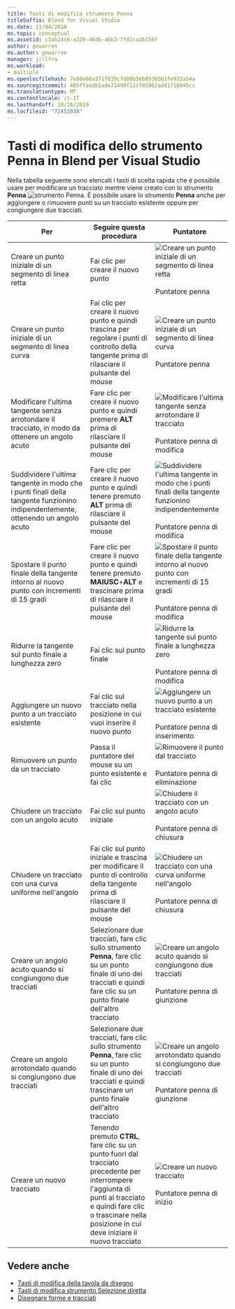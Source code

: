 ```yaml
---
title: Tasti di modifica strumento Penna
titleSuffix: Blend for Visual Studio
ms.date: 11/04/2016
ms.topic: conceptual
ms.assetid: c3ab14c6-a320-46db-a6b3-7fd1ca261587
author: gewarren
ms.author: gewarren
manager: jillfra
ms.workload:
- multiple
ms.openlocfilehash: 7e68e06a371f039c7d08b56b89305b1fe932a54a
ms.sourcegitcommit: 485ffaedb1ade71490f11cf05962add1718945cc
ms.translationtype: MT
ms.contentlocale: it-IT
ms.lasthandoff: 10/16/2019
ms.locfileid: "72451038"
---
```

# <a name="pen-tool-modifier-keys-in-blend-for-visual-studio"></a>Tasti di modifica dello strumento Penna in Blend per Visual Studio

Nella tabella seguente sono elencati i tasti di scelta rapida che è possibile usare per modificare un tracciato mentre viene creato con lo strumento **Penna** ![strumento Penna](../designers/media/d514358f-185a-412f-a55d-36633b25dc8a.png). È possibile usare lo strumento **Penna** anche per aggiungere o rimuovere punti su un tracciato esistente oppure per congiungere due tracciati.

|Per|Seguire questa procedura|Puntatore|
| - |-------------|-------------|
|Creare un punto iniziale di un segmento di linea retta|Fai clic per creare il nuovo punto|![Creare un punto iniziale di un segmento di linea retta](../designers/media/0bfb1b71-80ac-4ad4-aed8-40e09f8b7ab8.png)<br /><br /> Puntatore penna|
|Creare un punto iniziale di un segmento di linea curva|Fai clic per creare il nuovo punto e quindi trascina per regolare i punti di controllo della tangente prima di rilasciare il pulsante del mouse|![Creare un punto iniziale di un segmento di linea curva](../designers/media/0bfb1b71-80ac-4ad4-aed8-40e09f8b7ab8.png)<br /><br /> Puntatore penna|
|Modificare l'ultima tangente senza arrotondare il tracciato, in modo da ottenere un angolo acuto|Fare clic per creare il nuovo punto e quindi premere **ALT** prima di rilasciare il pulsante del mouse|![Modificare l'ultima tangente senza arrotondare il tracciato](../designers/media/317e5475-b70c-489f-9477-110a98639ade.png)<br /><br /> Puntatore penna di modifica|
|Suddividere l'ultima tangente in modo che i punti finali della tangente funzionino indipendentemente, ottenendo un angolo acuto|Fare clic per creare il nuovo punto e quindi tenere premuto **ALT** prima di rilasciare il pulsante del mouse|![Suddividere l'ultima tangente in modo che i punti finali della tangente funzionino indipendentemente](../designers/media/317e5475-b70c-489f-9477-110a98639ade.png)<br /><br /> Puntatore penna di modifica|
|Spostare il punto finale della tangente intorno al nuovo punto con incrementi di 15 gradi|Fare clic per creare il nuovo punto e quindi tenere premuto **MAIUSC**+**ALT** e trascinare prima di rilasciare il pulsante del mouse|![Spostare il punto finale della tangente intorno al nuovo punto con incrementi di 15 gradi](../designers/media/317e5475-b70c-489f-9477-110a98639ade.png)<br /><br /> Puntatore penna di modifica|
|Ridurre la tangente sul punto finale a lunghezza zero|Fai clic sul punto finale|![Ridurre la tangente sul punto finale a lunghezza zero](../designers/media/317e5475-b70c-489f-9477-110a98639ade.png)<br /><br /> Puntatore penna di modifica|
|Aggiungere un nuovo punto a un tracciato esistente|Fai clic sul tracciato nella posizione in cui vuoi inserire il nuovo punto|![Aggiungere un nuovo punto a un tracciato esistente](../designers/media/b004ad5a-33a4-46ae-81c0-20be0d819332.png)<br /><br /> Puntatore penna di inserimento|
|Rimuovere un punto da un tracciato|Passa il puntatore del mouse su un punto esistente e fai clic|![Rimuovere il punto dal tracciato](../designers/media/08a64b78-f3df-4730-8169-c56b5631b071.png)<br /><br /> Puntatore penna di eliminazione|
|Chiudere un tracciato con un angolo acuto|Fai clic sul punto iniziale|![Chiudere il tracciato con un angolo acuto](../designers/media/a12fd3b4-a553-4762-b01c-c35efa594362.png)<br /><br /> Puntatore penna di chiusura|
|Chiudere un tracciato con una curva uniforme nell'angolo|Fai clic sul punto iniziale e trascina per modificare il punto di controllo della tangente prima di rilasciare il pulsante del mouse|![Chiudere un tracciato con una curva uniforme nell'angolo](../designers/media/a12fd3b4-a553-4762-b01c-c35efa594362.png)<br /><br /> Puntatore penna di chiusura|
|Creare un angolo acuto quando si congiungono due tracciati|Selezionare due tracciati, fare clic sullo strumento **Penna**, fare clic su un punto finale di uno dei tracciati e quindi fare clic su un punto finale dell'altro tracciato|![Creare un angolo acuto quando si congiungono due tracciati](../designers/media/bd12dfa4-112e-4f37-9765-3479e6b69894.png)<br /><br /> Puntatore penna di giunzione|
|Creare un angolo arrotondato quando si congiungono due tracciati|Selezionare due tracciati, fare clic sullo strumento **Penna**, fare clic su un punto finale di uno dei tracciati e quindi trascinare un punto finale dell'altro tracciato|![Creare un angolo arrotondato quando si congiungono due tracciati](../designers/media/bd12dfa4-112e-4f37-9765-3479e6b69894.png)<br /><br /> Puntatore penna di giunzione|
|Creare un nuovo tracciato|Tenendo premuto **CTRL**, fare clic su un punto fuori dal tracciato precedente per interrompere l'aggiunta di punti al tracciato e quindi fare clic o trascinare nella posizione in cui deve iniziare il nuovo tracciato|![Creare un nuovo tracciato](../designers/media/69758176-5f53-465b-808c-f13fd1a0b3f2.png)<br /><br /> Puntatore penna di inizio|

## <a name="see-also"></a>Vedere anche

- [Tasti di modifica della tavola da disegno](../designers/artboard-modifier-keys-in-blend.md)
- [Tasti di modifica strumento Selezione diretta](../designers/direct-selection-tool-modifier-keys-in-blend.md)
- [Disegnare forme e tracciati](../designers/draw-shapes-and-paths.md)